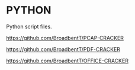 # PYTHON
Python script files.

https://github.com/BroadbentT/PCAP-CRACKER

https://github.com/BroadbentT/PDF-CRACKER

https://github.com/BroadbentT/OFFICE-CRACKER
